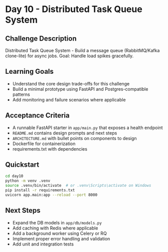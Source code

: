 # Day 10 - Distributed Task Queue System

## Challenge Description
Distributed Task Queue System - Build a message queue (RabbitMQ/Kafka clone-lite) for async jobs. Goal: Handle load spikes gracefully.

## Learning Goals
- Understand the core design trade-offs for this challenge
- Build a minimal prototype using FastAPI and Postgres-compatible patterns
- Add monitoring and failure scenarios where applicable

## Acceptance Criteria
- A runnable FastAPI starter in `app/main.py` that exposes a health endpoint
- `README.md` contains design prompts and next steps
- `ARCHITECTURE.md` with bullet points on components to design
- Dockerfile for containerization
- requirements.txt with dependencies

## Quickstart
```bash
cd day10
python -m venv .venv
source .venv/bin/activate  # or .venv\Scripts\activate on Windows
pip install -r requirements.txt
uvicorn app.main:app --reload --port 8000
```

## Next Steps
- Expand the DB models in `app/db/models.py`
- Add caching with Redis where applicable
- Add a background worker using Celery or RQ
- Implement proper error handling and validation
- Add unit and integration tests
